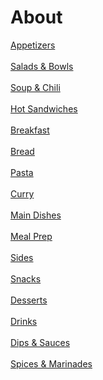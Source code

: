 # About

[Appetizers](./01-Appetizers/appetizers.md)<br><br>
[Salads & Bowls](./02-Salads-&-Bowls/salads-&-bowls.md)<br><br>
[Soup & Chili](./03-Soup-&-Chili/soup-&-chili.md)<br><br>
[Hot Sandwiches](./04-Hot-Sandwiches/hot-sandwiches.md)<br><br>
[Breakfast](./05-Breakfast/breakfast.md)<br><br>
[Bread](./06-Bread/bread.md)<br><br>
[Pasta](./07-Pasta/pasta.md)<br><br>
[Curry](./08-Curry/curry.md)<br><br>
[Main Dishes](./09-Main-Dishes/main-dishes.md)<br><br>
[Meal Prep](./10-Meal-Prep/meal-prep.md)<br><br>
[Sides](./11-Sides/sides.md)<br><br>
[Snacks](./12-Snacks/snacks.md)<br><br>
[Desserts](./13-Desserts/desserts.md)<br><br>
[Drinks](./14-Drinks/drinks.md)<br><br>
[Dips & Sauces](./15-Dips-&-Sauces/dips-&-sauces.md)<br><br>
[Spices & Marinades](./16-Spices-&-Marinades/spices-&-marinades.md)<br><br>
